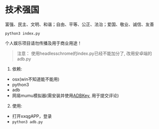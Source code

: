 # 技术强国

富强、民主、文明、和谐；自由、平等、公正、法治；爱国、敬业、诚信、友善

``` python3 index.py ```

个人娱乐项目请勿传播及用于商业用途！


> 注意： 使用headlesschrome的index.py已经不能加分了, 改用安卓端的adb.py
1. 依赖:    
- osx(win不知道能不能用) 
- python3
- adb 
- 网易mumu模拟器(需安装并使用[ADBKey](https://github.com/senzhk/ADBKeyBoard), 用于提交评论)
2. 使用:
- 打开xxqgAPP，登录
- ``python3 adb.py``
